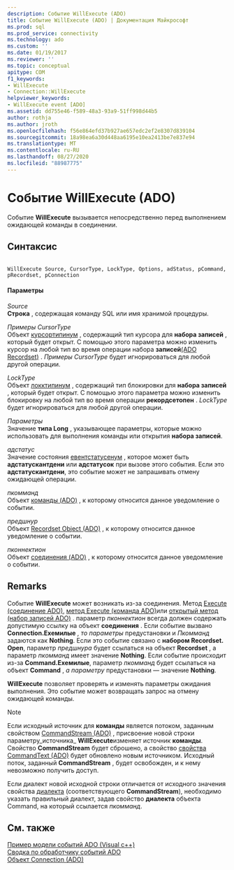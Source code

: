 ```yaml
---
description: Событие WillExecute (ADO)
title: Событие WillExecute (ADO) | Документация Майкрософт
ms.prod: sql
ms.prod_service: connectivity
ms.technology: ado
ms.custom: ''
ms.date: 01/19/2017
ms.reviewer: ''
ms.topic: conceptual
apitype: COM
f1_keywords:
- WillExecute
- Connection::WillExecute
helpviewer_keywords:
- WillExecute event [ADO]
ms.assetid: dd755e46-f589-48a3-93a9-51ff998d44b5
author: rothja
ms.author: jroth
ms.openlocfilehash: f56e864efd37b927ae657edc2ef2e8307d839104
ms.sourcegitcommit: 18a98ea6a30d448aa6195e10ea2413be7e837e94
ms.translationtype: MT
ms.contentlocale: ru-RU
ms.lasthandoff: 08/27/2020
ms.locfileid: "88987775"
---
```

# <a name="willexecute-event-ado"></a>Событие WillExecute (ADO)
Событие **WillExecute** вызывается непосредственно перед выполнением ожидающей команды в соединении.  
  
## <a name="syntax"></a>Синтаксис  
  
```  
  
WillExecute Source, CursorType, LockType, Options, adStatus, pCommand, pRecordset, pConnection  
```  
  
#### <a name="parameters"></a>Параметры  
 *Source*  
 **Строка** , содержащая команду SQL или имя хранимой процедуры.  
  
 *Примеры CursorType*  
 Объект [курсортипинум](./cursortypeenum.md) , содержащий тип курсора для **набора записей** , который будет открыт. С помощью этого параметра можно изменить курсор на любой тип во время операции набора **записей**[(ADO Recordset)](./open-method-ado-recordset.md) . *Примеры CursorType* будет игнорироваться для любой другой операции.  
  
 *LockType*  
 Объект [локктипинум](./locktypeenum.md) , содержащий тип блокировки для **набора записей** , который будет открыт. С помощью этого параметра можно изменить блокировку на любой тип во время операции **рекордсетопен** . *LockType* будет игнорироваться для любой другой операции.  
  
 *Параметры*  
 Значение **типа Long** , указывающее параметры, которые можно использовать для выполнения команды или открытия **набора записей**.  
  
 *адстатус*  
 Значение состояния [евентстатусенум](./eventstatusenum.md) , которое может быть **адстатускантдени** или **адстатусок** при вызове этого события. Если это **адстатускантдени**, это событие может не запрашивать отмену ожидающей операции.  
  
 *пкомманд*  
 Объект [команды (ADO)](./command-object-ado.md) , к которому относится данное уведомление о событии.  
  
 *предшнур*  
 Объект [Recordset Object (ADO)](./recordset-object-ado.md) , к которому относится данное уведомление о событии.  
  
 *пконнектион*  
 Объект [соединения (ADO)](./connection-object-ado.md) , к которому относится данное уведомление о событии.  
  
## <a name="remarks"></a>Remarks  
 Событие **WillExecute** может возникать из-за соединения.  Метод [Execute (соединение ADO)](./execute-method-ado-connection.md), [метод Execute (команда ADO)](./execute-method-ado-command.md)или [открытый метод (набор записей ADO)](./open-method-ado-recordset.md) . параметр *пконнектион* всегда должен содержать допустимую ссылку на объект **соединения** . Если событие вызвано **Connection.Exeмилые** *, то параметры* предустановки и *Пкомманд* задаются как **Nothing**. Если это событие связано с **набором Recordset. Open**, параметр *предшнура* будет ссылаться на объект **Recordset** , а параметр *пкомманд* имеет значение **Nothing**. Если событие происходит из-за **Command.Exeмилые**, параметр *пкомманд* будет ссылаться на объект **Command** , *а параметру* предустановки — значение **Nothing**.  
  
 **WillExecute** позволяет проверять и изменять параметры ожидания выполнения. Это событие может возвращать запрос на отмену ожидающей команды.  
  
> [!NOTE]
>  Если исходный источник для **команды** является потоком, заданным свойством [CommandStream (ADO)](./commandstream-property-ado.md) , присвоение новой строки параметру_источника_ **WillExecute**изменяет источник **команды**. Свойство **CommandStream** будет сброшено, а свойство [свойства CommandText (ADO)](./commandtext-property-ado.md) будет обновлено новым источником. Исходный поток, заданный **CommandStream** , будет освобожден, и к нему невозможно получить доступ.  
  
 Если диалект новой исходной строки отличается от исходного значения свойства [диалекта](./dialect-property.md) (соответствующего **CommandStream**), необходимо указать правильный диалект, задав свойство **диалекта** объекта Command, на который ссылается *пкомманд*.  
  
## <a name="see-also"></a>См. также  
 [Пример модели событий ADO (Visual c++)](./ado-events-model-example-vc.md)   
 [Сводка по обработчику событий ADO](../../guide/data/ado-event-handler-summary.md)   
 [Объект Connection (ADO)](./connection-object-ado.md)